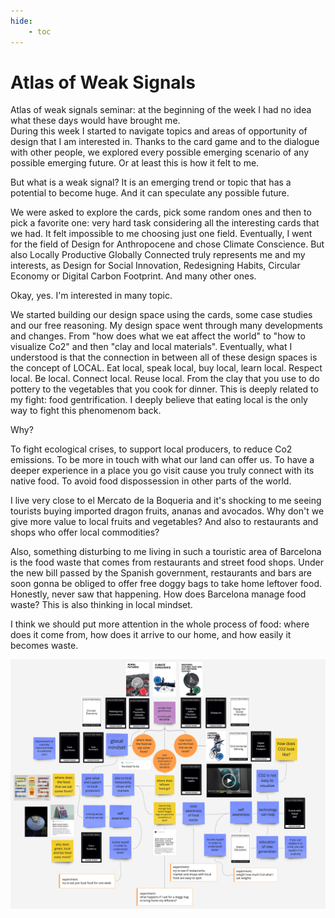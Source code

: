```yaml
---
hide:
    - toc
---
```


# Atlas of Weak Signals

Atlas of weak signals seminar: at the beginning of the week I had no idea what these days would have brought me.  
During this week I started to navigate topics and areas of opportunity of design that I am interested in. Thanks to the card game and to the dialogue with other people, we explored every possible emerging scenario of any possible emerging future. Or at least this is how it felt to me.

But what is a weak signal? It is an emerging trend or topic that has a potential to become huge. And it can speculate any possible future.

We were asked to explore the cards, pick some random ones and then to pick a favorite one: very hard task considering all the interesting cards that we had. It felt impossible to me choosing just one field. Eventually, I went for the field of Design for Anthropocene and chose Climate Conscience. But also Locally Productive Globally Connected truly represents me and my interests, as Design for Social Innovation, Redesigning Habits, Circular Economy or Digital Carbon Footprint. And many other ones.

Okay, yes. I'm interested in many topic.

We started building our design space using the cards, some case studies and our free reasoning. My design space went through many developments and changes. From "how does what we eat affect the world" to "how to visualize Co2" and then "clay and local materials".
Eventually, what I understood is that the connection in between all of these design spaces is the concept of LOCAL. Eat local, speak local, buy local, learn local. Respect local. Be local. Connect local. Reuse local.
From the clay that you use to do pottery to the vegetables that you cook for dinner. This is deeply related to my fight: food gentrification. I deeply believe that eating local is the only way to fight this phenomenom back.

Why?

To fight ecological crises, to support local producers, to reduce Co2 emissions. To be more in touch with what our land can offer us. To have a deeper experience in a place you go visit cause you truly connect with its native food. To avoid food dispossession in other parts of the world.

I live very close to el Mercato de la Boqueria and it's shocking to me seeing tourists buying imported dragon fruits, ananas and avocados. Why don't we give more value to local fruits and vegetables? And also to restaurants and shops who offer local commodities?

Also, something disturbing to me living in such a touristic area of Barcelona is the food waste that comes from restaurants and street food shops. Under the new bill passed by the Spanish government, restaurants and bars are soon gonna be obliged to offer free doggy bags to take home leftover food. Honestly, never saw that happening.
How does Barcelona manage food waste? This is also thinking in local mindset.

I think we should put more attention in the whole process of food: where does it come from, how does it arrive to our home, and how easily it becomes waste.






![](../images/AoWS/spaced.jpg)
